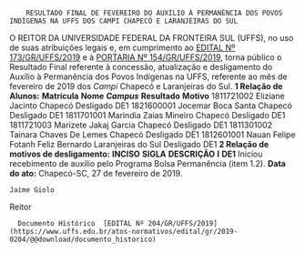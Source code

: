        RESULTADO FINAL DE FEVEREIRO DO AUXÍLIO À PERMANÊNCIA DOS POVOS INDÍGENAS NA UFFS DOS CAMPI CHAPECÓ E LARANJEIRAS DO SUL  

 O REITOR DA UNIVERSIDADE FEDERAL DA FRONTEIRA SUL (UFFS), no uso de suas atribuições legais e, em cumprimento ao [EDITAL Nº 173/GR/UFFS/2019](https://www.uffs.edu.br/atos-normativos/edital/gr/2019-0173) e à [PORTARIA Nº 154/GR/UFFS/2019](https://www.uffs.edu.br/atos-normativos/portaria/gr/2019-0154), torna público o Resultado Final referente à concessão, atualização e desligamento do Auxílio à Permanência dos Povos Indígenas na UFFS, referente ao mês de fevereiro de 2019 dos *Campi*  Chapecó e Laranjeiras do Sul.  **1 Relação de Alunos:**      **Matrícula**   **Nome**    ***Campus***    **Resultado**   **Motivo**     1811721002   Eliziane Jacinto   Chapecó   Desligado   DE1     1821600001   Jocemar Boca Santa   Chapecó   Desligado   DE1     1811701001   Marindia Zaias Mineiro   Chapecó   Desligado   DE1     1811721003   Marizete Jakaj Garcia   Chapecó   Desligado   DE1     1811301002   Tainara Chaves De Lemes   Chapecó   Desligado   DE1     1812601001   Nauan Felipe Fotanh Feliz Bernardo   Laranjeiras do Sul   Desligado   DE1      **2 Relação de motivos de desligamento:**     **INCISO**   **SIGLA**   **DESCRIÇÃO**     **I**   **DE1**   Iniciou recebimento de auxílio pelo Programa Bolsa Permanência (item 1.2).          **Data do ato:** Chapecó-SC, 27 de fevereiro de 2019.   
 

    Jaime Giolo   
 Reitor 

      Documento Histórico  [EDITAL Nº 204/GR/UFFS/2019](https://www.uffs.edu.br/atos-normativos/edital/gr/2019-0204/@@download/documento_historico)     
      